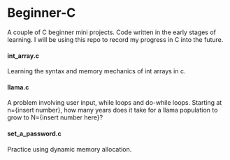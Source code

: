 # Beginner-C
A couple of C beginner mini projects. Code written in the early stages of learning. I will be using this repo to record my progress in C into the future.

#### int_array.c
Learning the syntax and memory mechanics of int arrays in c.

#### llama.c
A problem involving user input, while loops and do-while loops. Starting at n={insert number}, how many years does it take for a llama population to grow to N={insert number here}?

#### set_a_password.c
Practice using dynamic memory allocation.

